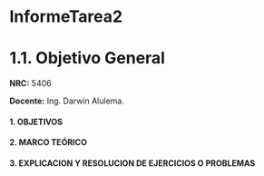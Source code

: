 
# InformeTarea2

 # 1.1. Objetivo General
 **NRC:** 5406
 
 **Docente:** Ing. Darwin Alulema.
 #### 1. OBJETIVOS
 
 #### 2. MARCO TEÓRICO 
 
#### 3. EXPLICACION Y RESOLUCION DE EJERCICIOS O PROBLEMAS 
